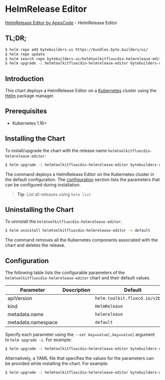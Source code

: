 # HelmRelease Editor

[HelmRelease Editor by AppsCode](https://byte.builders) - HelmRelease Editor

## TL;DR;

```bash
$ helm repo add bytebuilders-ui https://bundles.byte.builders/ui/
$ helm repo update
$ helm search repo bytebuilders-ui/helmtoolkitfluxcdio-helmrelease-editor --version=v0.4.17
$ helm upgrade -i helmtoolkitfluxcdio-helmrelease-editor bytebuilders-ui/helmtoolkitfluxcdio-helmrelease-editor -n default --create-namespace --version=v0.4.17
```

## Introduction

This chart deploys a HelmRelease Editor on a [Kubernetes](http://kubernetes.io) cluster using the [Helm](https://helm.sh) package manager.

## Prerequisites

- Kubernetes 1.16+

## Installing the Chart

To install/upgrade the chart with the release name `helmtoolkitfluxcdio-helmrelease-editor`:

```bash
$ helm upgrade -i helmtoolkitfluxcdio-helmrelease-editor bytebuilders-ui/helmtoolkitfluxcdio-helmrelease-editor -n default --create-namespace --version=v0.4.17
```

The command deploys a HelmRelease Editor on the Kubernetes cluster in the default configuration. The [configuration](#configuration) section lists the parameters that can be configured during installation.

> **Tip**: List all releases using `helm list`

## Uninstalling the Chart

To uninstall the `helmtoolkitfluxcdio-helmrelease-editor`:

```bash
$ helm uninstall helmtoolkitfluxcdio-helmrelease-editor -n default
```

The command removes all the Kubernetes components associated with the chart and deletes the release.

## Configuration

The following table lists the configurable parameters of the `helmtoolkitfluxcdio-helmrelease-editor` chart and their default values.

|     Parameter      | Description |                   Default                   |
|--------------------|-------------|---------------------------------------------|
| apiVersion         |             | <code>helm.toolkit.fluxcd.io/v2beta1</code> |
| kind               |             | <code>HelmRelease</code>                    |
| metadata.name      |             | <code>helmrelease</code>                    |
| metadata.namespace |             | <code>default</code>                        |


Specify each parameter using the `--set key=value[,key=value]` argument to `helm upgrade -i`. For example:

```bash
$ helm upgrade -i helmtoolkitfluxcdio-helmrelease-editor bytebuilders-ui/helmtoolkitfluxcdio-helmrelease-editor -n default --create-namespace --version=v0.4.17 --set apiVersion=helm.toolkit.fluxcd.io/v2beta1
```

Alternatively, a YAML file that specifies the values for the parameters can be provided while
installing the chart. For example:

```bash
$ helm upgrade -i helmtoolkitfluxcdio-helmrelease-editor bytebuilders-ui/helmtoolkitfluxcdio-helmrelease-editor -n default --create-namespace --version=v0.4.17 --values values.yaml
```
